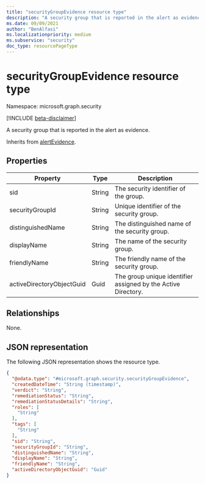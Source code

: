 ```yaml
---
title: "securityGroupEvidence resource type"
description: "A security group that is reported in the alert as evidence."
ms.date: 09/09/2021
author: "BenAlfasi"
ms.localizationpriority: medium
ms.subservice: "security"
doc_type: resourcePageType
---
```


# securityGroupEvidence resource type

Namespace: microsoft.graph.security

[!INCLUDE [beta-disclaimer](../../includes/beta-disclaimer.md)]

A security group that is reported in the alert as evidence.

Inherits from [alertEvidence](../resources/security-alertevidence.md).

## Properties
| Property                  | Type   | Description                                                   |
|---------------------------|--------|---------------------------------------------------------------|
| sid                       | String | The security identifier of the group.                         |
| securityGroupId           | String | Unique identifier of the security group.                      |
| distinguishedName         | String | The distinguished name of the security group.                 |
| displayName               | String | The name of the security group.                               |
| friendlyName              | String | The friendly name of the security group.                      |
| activeDirectoryObjectGuid | Guid   | The group unique identifier assigned by the Active Directory. |

## Relationships
None.

## JSON representation
The following JSON representation shows the resource type.
<!-- {
  "blockType": "resource",
  "@odata.type": "microsoft.graph.security.securityGroupEvidence",
  "baseType": "microsoft.graph.security.alertEvidence"
}
-->
``` json
{
  "@odata.type": "#microsoft.graph.security.securityGroupEvidence",
  "createdDateTime": "String (timestamp)",
  "verdict": "String",
  "remediationStatus": "String",
  "remediationStatusDetails": "String",
  "roles": [
    "String"
  ],
  "tags": [
    "String"
  ],
  "sid": "String",
  "securityGroupId": "String",
  "distinguishedName": "String",
  "displayName": "String",
  "friendlyName": "String",
  "activeDirectoryObjectGuid": "Guid"
}
```